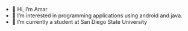 - 👋 Hi, I’m Amar
- 👀 I’m interested in programming applications using android and java.
- 🌱 I’m currently a student at San Diego State University
